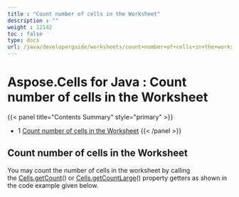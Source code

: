 ```yaml
---
title : "Count number of cells in the Worksheet" 
description : "" 
weight : 12142 
toc : false
type: docs
url: /java/developerguide/worksheets/count+number+of+cells+in+the+worksheet/
---
```


# Aspose.Cells for Java : Count number of cells in the Worksheet


{{< panel title="Contents Summary" style="primary" >}}
*   1 [Count number of cells in the Worksheet](#count-number-of-cells-in-the-worksheet)
{{< /panel >}}
 

## Count number of cells in the Worksheet

You may count the number of cells in the worksheet by calling the [Cells.getCount](https://apireference.aspose.com/net/cells/aspose.cells/cells/properties/count)() or [Cells.getCountLarge](https://apireference.aspose.com/net/cells/aspose.cells/cells/properties/countlarge)() property getters as shown in the code example given below.

